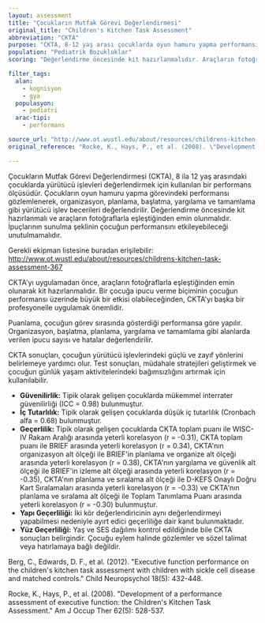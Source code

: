 ```yaml
---
layout: assessment
title: "Çocukların Mutfak Görevi Değerlendirmesi"
original_title: "Children's Kitchen Task Assessment"
abbreviation: "CKTA"
purpose: "CKTA, 8-12 yaş arası çocuklarda oyun hamuru yapma performansı aracılığıyla yürütücü işlevleri değerlendirir."
population: "Pediatrik Bozukluklar"
scoring: "Değerlendirme öncesinde kit hazırlanmalıdır. Araçların fotoğraflarla eşleşmesi önemlidir. Eşleşme mümkün değilse, fotoğrafı çekip kit içindekiyle değiştirin. İpuçlarının veriliş şekli çocuğun performansını etkileyebileceğinden, başka bir profesyonelle pratik yapılması önerilir."

filter_tags:
  alan:
    - kognisyon
    - gya
  populasyon:
    - pediatri
  arac-tipi:
    - performans

source_url: "http://www.ot.wustl.edu/about/resources/childrens-kitchen-task-assessment-367"
original_reference: "Rocke, K., Hays, P., et al. (2008). \"Development of a performance assessment of executive function: the Children's Kitchen Task Assessment.\" Am J Occup Ther 62(5): 528-537."

---
```




Çocukların Mutfak Görevi Değerlendirmesi (CKTA), 8 ila 12 yaş arasındaki çocuklarda yürütücü işlevleri değerlendirmek için kullanılan bir performans ölçüsüdür. Çocukların oyun hamuru yapma görevindeki performansı gözlemlenerek, organizasyon, planlama, başlatma, yargılama ve tamamlama gibi yürütücü işlev becerileri değerlendirilir. Değerlendirme öncesinde kit hazırlanmalı ve araçların fotoğraflarla eşleştiğinden emin olunmalıdır. İpuçlarının sunulma şeklinin çocuğun performansını etkileyebileceği unutulmamalıdır.


Gerekli ekipman listesine buradan erişilebilir: http://www.ot.wustl.edu/about/resources/childrens-kitchen-task-assessment-367


CKTA'yı uygulamadan önce, araçların fotoğraflarla eşleştiğinden emin olunarak kit hazırlanmalıdır. Bir çocuğa ipucu verme biçiminin çocuğun performansı üzerinde büyük bir etkisi olabileceğinden, CKTA'yı başka bir profesyonelle uygulamak önemlidir.


Puanlama, çocuğun görev sırasında gösterdiği performansa göre yapılır. Organizasyon, başlatma, planlama, yargılama ve tamamlama gibi alanlarda verilen ipucu sayısı ve hatalar değerlendirilir.


CKTA sonuçları, çocuğun yürütücü işlevlerindeki güçlü ve zayıf yönlerini belirlemeye yardımcı olur. Test sonuçları, müdahale stratejileri geliştirmek ve çocuğun günlük yaşam aktivitelerindeki bağımsızlığını artırmak için kullanılabilir.


*   **Güvenilirlik:** Tipik olarak gelişen çocuklarda mükemmel interrater güvenilirliği (ICC = 0.98) bulunmuştur.
*   **İç Tutarlılık:** Tipik olarak gelişen çocuklarda düşük iç tutarlılık (Cronbach alfa = 0.68) bulunmuştur.
*   **Geçerlilik:** Tipik olarak gelişen çocuklarda CKTA toplam puanı ile WISC-IV Rakam Aralığı arasında yeterli korelasyon (r = -0.31), CKTA toplam puanı ile BRIEF arasında yeterli korelasyon (r = 0.34), CKTA'nın organizasyon alt ölçeği ile BRIEF'in planlama ve organize alt ölçeği arasında yeterli korelasyon (r = 0.38), CKTA'nın yargılama ve güvenlik alt ölçeği ile BRIEF'in izleme alt ölçeği arasında yeterli korelasyon (r = -0.35), CKTA'nın planlama ve sıralama alt ölçeği ile D-KEFS Onaylı Doğru Kart Sıralamaları arasında yeterli korelasyon (r = -0.33) ve CKTA'nın planlama ve sıralama alt ölçeği ile Toplam Tanımlama Puanı arasında yeterli korelasyon (r = -0.30) bulunmuştur.
*   **Yapı Geçerliliği:** İki kör değerlendiricinin aynı değerlendirmeyi yapabilmesi nedeniyle ayırt edici geçerliliğe dair kanıt bulunmaktadır.
*   **Yüz Geçerliliği:** Yaş ve SES dağılımı kontrol edildiğinde bile CKTA sonuçları belirgindir. Çocuğu eylem halinde gözlemler ve sözel talimat veya hatırlamaya bağlı değildir.


Berg, C., Edwards, D. F., et al. (2012). "Executive function performance on the children's kitchen task assessment with children with sickle cell disease and matched controls." Child Neuropsychol 18(5): 432-448.

Rocke, K., Hays, P., et al. (2008). "Development of a performance assessment of executive function: the Children's Kitchen Task Assessment." Am J Occup Ther 62(5): 528-537.
```